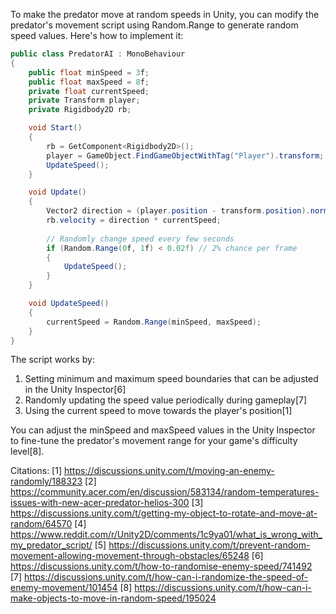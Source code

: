 To make the predator move at random speeds in Unity, you can modify the predator's movement script using Random.Range to generate random speed values. Here's how to implement it:

```csharp
public class PredatorAI : MonoBehaviour
{
    public float minSpeed = 3f;
    public float maxSpeed = 8f;
    private float currentSpeed;
    private Transform player;
    private Rigidbody2D rb;

    void Start()
    {
        rb = GetComponent<Rigidbody2D>();
        player = GameObject.FindGameObjectWithTag("Player").transform;
        UpdateSpeed();
    }

    void Update()
    {
        Vector2 direction = (player.position - transform.position).normalized;
        rb.velocity = direction * currentSpeed;
        
        // Randomly change speed every few seconds
        if (Random.Range(0f, 1f) < 0.02f) // 2% chance per frame
        {
            UpdateSpeed();
        }
    }

    void UpdateSpeed()
    {
        currentSpeed = Random.Range(minSpeed, maxSpeed);
    }
}
```

The script works by:
1. Setting minimum and maximum speed boundaries that can be adjusted in the Unity Inspector[6]
2. Randomly updating the speed value periodically during gameplay[7]
3. Using the current speed to move towards the player's position[1]

You can adjust the minSpeed and maxSpeed values in the Unity Inspector to fine-tune the predator's movement range for your game's difficulty level[8].

Citations:
[1] https://discussions.unity.com/t/moving-an-enemy-randomly/188323
[2] https://community.acer.com/en/discussion/583134/random-temperatures-issues-with-new-acer-predator-helios-300
[3] https://discussions.unity.com/t/getting-my-object-to-rotate-and-move-at-random/64570
[4] https://www.reddit.com/r/Unity2D/comments/1c9ya01/what_is_wrong_with_my_predator_script/
[5] https://discussions.unity.com/t/prevent-random-movement-allowing-movement-through-obstacles/65248
[6] https://discussions.unity.com/t/how-to-randomise-enemy-speed/741492
[7] https://discussions.unity.com/t/how-can-i-randomize-the-speed-of-enemy-movement/101454
[8] https://discussions.unity.com/t/how-can-i-make-objects-to-move-in-random-speed/195024
